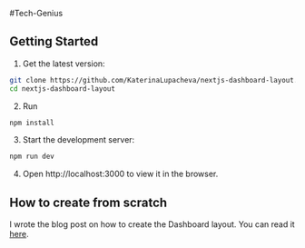 #Tech-Genius 

## Getting Started

1. Get the latest version:

```bash
git clone https://github.com/KaterinaLupacheva/nextjs-dashboard-layout.git
cd nextjs-dashboard-layout
```

2. Run

```bash
npm install
```

3. Start the development server:

```bash
npm run dev
```

4. Open http://localhost:3000 to view it in the browser.

## How to create from scratch

I wrote the blog post on how to create the Dashboard layout. You can read it [here](https://ramonak.io/posts/nextjs-dashboard-layout).
